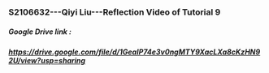 ### S2106632---Qiyi Liu---Reflection Video of Tutorial 9
##### Google Drive link :
##### https://drive.google.com/file/d/1GeaIP74e3v0ngMTY9XacLXa8cKzHN92U/view?usp=sharing

